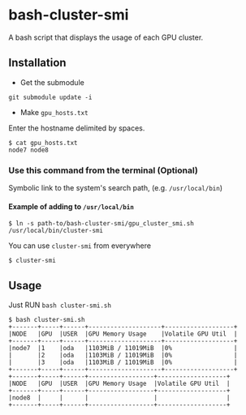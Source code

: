 # bash-cluster-smi
A bash script that displays the usage of each GPU cluster.

## Installation
- Get the submodule
```
git submodule update -i
```

- Make `gpu_hosts.txt`

Enter the hostname delimited by spaces.

```
$ cat gpu_hosts.txt
node7 node8
```

### Use this command from the terminal (Optional)

Symbolic link to the system's search path, (e.g. `/usr/local/bin`)

#### Example of adding to `/usr/local/bin`
```
$ ln -s path-to/bash-cluster-smi/gpu_cluster_smi.sh /usr/local/bin/cluster-smi
```
You can use `cluster-smi` from everywhere
```
$ cluster-smi
```



## Usage
Just RUN `bash cluster-smi.sh`
```
$ bash cluster-smi.sh
+-------+-----+------+--------------------+-------------------+
|NODE   |GPU  |USER  |GPU Memory Usage    |Volatile GPU Util  |
+-------+-----+------+--------------------+-------------------+
|node7  |1    |oda   |1103MiB / 11019MiB  |0%                 |
|       |2    |oda   |1103MiB / 11019MiB  |0%                 |
|       |3    |oda   |1103MiB / 11019MiB  |0%                 |
+-------+-----+------+--------------------+-------------------+
+-------+-----+------+------------------+-------------------+
|NODE   |GPU  |USER  |GPU Memory Usage  |Volatile GPU Util  |
+-------+-----+------+------------------+-------------------+
|node8  |     |      |                  |                   |
+-------+-----+------+------------------+-------------------+
```

